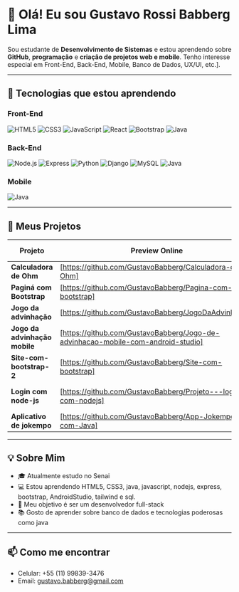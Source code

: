 # 👋 Olá! Eu sou Gustavo Rossi Babberg Lima

Sou estudante de **Desenvolvimento de Sistemas** e estou aprendendo sobre **GitHub**, **programação** e **criação de projetos web e mobile**. Tenho interesse especial em Front-End, Back-End, Mobile, Banco de Dados, UX/UI, etc.].

---

## 🎯 Tecnologias que estou aprendendo

### Front-End
![HTML5](https://img.shields.io/badge/-HTML5-E34F26?style=flat-square&logo=html5&logoColor=white)
![CSS3](https://img.shields.io/badge/-CSS3-1572B6?style=flat-square&logo=css3)
![JavaScript](https://img.shields.io/badge/-JavaScript-F7DF1E?style=flat-square&logo=javascript&logoColor=black)
![React](https://img.shields.io/badge/-React-61DAFB?style=flat-square&logo=react&logoColor=black)
![Bootstrap](https://img.shields.io/badge/-Bootstrap-7952B3?style=flat-square&logo=bootstrap&logoColor=white)
![Java](https://img.shields.io/badge/-Java-007396?style=flat-square&logo=java&logoColor=white)

### Back-End
![Node.js](https://img.shields.io/badge/-Node.js-339933?style=flat-square&logo=node.js&logoColor=white)
![Express](https://img.shields.io/badge/-Express-000000?style=flat-square&logo=express&logoColor=white)
![Python](https://img.shields.io/badge/-Python-3776AB?style=flat-square&logo=python&logoColor=white)
![Django](https://img.shields.io/badge/-Django-092E20?style=flat-square&logo=django&logoColor=white)
![MySQL](https://img.shields.io/badge/-MySQL-4479A1?style=flat-square&logo=mysql&logoColor=white)
![Java](https://img.shields.io/badge/-Java-007396?style=flat-square&logo=java&logoColor=white)

### Mobile
![Java](https://img.shields.io/badge/-Java-007396?style=flat-square&logo=java&logoColor=white)

---

## 🚀 Meus Projetos

| Projeto                       | Preview Online                                                                                 | Tecnologias Usadas       |
|-------------------------------|------------------------------------------------------------------------------------------------|--------------------------|
| **Calculadora de Ohm**        | [https://github.com/GustavoBabberg/Calculadora-de-Ohm]                                         |           Java           |
| **Paginá com Bootstrap**      | [https://github.com/GustavoBabberg/Pagina-com-bootstrap]                                       |     HTML5 / Bootstrap    | 
| **Jogo da advinhação**        | [https://github.com/GustavoBabberg/JogoDaAdvinhacao]                                           |           Java           |
| **Jogo da advinhação mobile** | [https://github.com/GustavoBabberg/Jogo-de-advinhacao-mobile-com-android-studio]               |   Java / AndroidStudio   |
| **Site-com-bootstrap-2**      | [https://github.com/GustavoBabberg/Site-com-bootstrap]                                         | HTML5 / CSS3 / Bootstrap |
| **Login com node-js**         | [https://github.com/GustavoBabberg/Projeto---login-com-nodejs]                                 |  Node-JS / HTML5 / CSS3  |
| **Aplicativo de jokempo**     | [https://github.com/GustavoBabberg/App-Jokempo-com-Java]                                       |   Java / AndroidStudio   |

---

## 💡 Sobre Mim

- 🎓 Atualmente estudo no Senai
- 💻 Estou aprendendo HTML5, CSS3, java, javascript, nodejs, express, bootstrap, AndroidStudio, tailwind e sql.
- 🎯 Meu objetivo é ser um desenvolvedor full-stack
- 📚 Gosto de aprender sobre banco de dados e tecnologias poderosas como java

---

## 📫 Como me encontrar
- Celular: +55 (11) 99839-3476
- Email: gustavo.babberg@gmail.com
